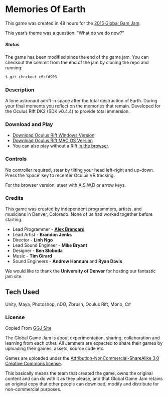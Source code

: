 # Memories Of Earth
This game was created in 48 hours for the [2015 Global Gam Jam](http://globalgamejam.org/2015/games/memories-earth).

This year’s theme was a question: “What do we do now?”

##### Status
The game has been modified since the end of the game jam. You can checkout the commit from the end of the jam by cloning the repo and running: 
```sh
$ git checkout c6cfd903
```

### Description

A lone astronaut adrift in space after the total destruction of Earth. During your final moments you reflect on the memories that remain. Developed for the Oculus Rift DK2 (SDK v0.4.4) to provide total immersion.

### Download and Play

- [Download Oculus Rift Windows Version](http://lookingwestapps.com/MOE/MemoriesOfEarthWin.zip)
- [Download Oculus Rift MAC OS Version](http://lookingwestapps.com/MOE/MemoriesOfEarthMac.zip)
- You can also play without a Rift [in the browser](http://lookingwestapps.com/MOE/MemoriesOfEarthVR.html).

### Controls

No controller required, steer by tilting your head left-right and up-down. Press the ’space’ key to recenter Oculus VR tracking. 

For the browser version, steer with A,S,W,D or arrow keys.

### Credits
This game was created by independent programmers, artists, and musicians in Denver, Colorado. None of us had worked together before starting.

- Lead Programmer - **[Alex Brancard](http://lookingwestapps.com)**
- Lead Artist - **Brandon Jenks**
- Director - **Linh Ngo** 
- Lead Sound Engineer - **Mike Bryant**
- Designer - **Ben Sloboda**
- Music - **Tim Girard**
- Sound Engineers - **Andrew Hannum** and **Ryan Davis**

We would like to thank the **University of Denver** for hosting our fantastic jam site.

## Tech Used
 Unity, Maya, Photoshop, nDO, Zbrush, Oculus Rift, Mono, C#


### License 
Copied From [GGJ Site](http://globalgamejam.org/legal-policies)

The Global Game Jam is about experimentation, sharing, collaboration and learning from each other. All Jammers are expected to share their games by uploading their games, assets, source code etc.

Games are uploaded under the [Attribution-NonCommercial-ShareAlike 3.0 Creative Commons license](http://creativecommons.org/licenses/by-nc-sa/3.0/).

This basically means the team that created the game, owns the original content and can do with it as they please, and that Global Game Jam retains an original copy that other people can download, modify and distribute for non-commercial purposes. 